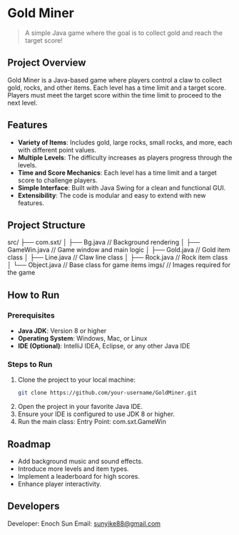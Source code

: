 # Gold Miner

> A simple Java game where the goal is to collect gold and reach the target score!

## Project Overview

Gold Miner is a Java-based game where players control a claw to collect gold, rocks, and other items. Each level has a time limit and a target score. Players must meet the target score within the time limit to proceed to the next level.

## Features

- **Variety of Items**: Includes gold, large rocks, small rocks, and more, each with different point values.
- **Multiple Levels**: The difficulty increases as players progress through the levels.
- **Time and Score Mechanics**: Each level has a time limit and a target score to challenge players.
- **Simple Interface**: Built with Java Swing for a clean and functional GUI.
- **Extensibility**: The code is modular and easy to extend with new features.

## Project Structure

src/ ├── com.sxt/ │ ├── Bg.java // Background rendering │ ├── GameWin.java // Game window and main logic │ ├── Gold.java // Gold item class │ ├── Line.java // Claw line class │ ├── Rock.java // Rock item class │ └── Object.java // Base class for game items imgs/ // Images required for the game

## How to Run

### Prerequisites

- **Java JDK**: Version 8 or higher
- **Operating System**: Windows, Mac, or Linux
- **IDE (Optional)**: IntelliJ IDEA, Eclipse, or any other Java IDE

### Steps to Run

1. Clone the project to your local machine:
   ```bash
   git clone https://github.com/your-username/GoldMiner.git
2. Open the project in your favorite Java IDE.
3. Ensure your IDE is configured to use JDK 8 or higher.
4. Run the main class:
  Entry Point: com.sxt.GameWin

## Roadmap
- Add background music and sound effects.
- Introduce more levels and item types.
- Implement a leaderboard for high scores.
- Enhance player interactivity.

## Developers
Developer: Enoch Sun
Email: sunyike88@gmail.com
